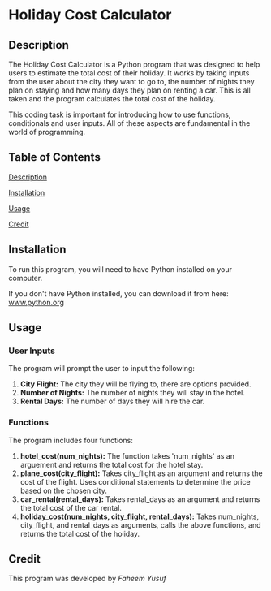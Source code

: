# Holiday Cost Calculator

## Description
The Holiday Cost Calculator is a Python program that was designed to help users to estimate the total cost of their holiday. It works by taking inputs from the user about the city they want to go to, the number of nights they plan on staying and how many days they plan on renting a car. This is all taken and the program calculates the total cost of the holiday. 

This coding task is important for introducing how to use functions, conditionals and user inputs. All of these aspects are fundamental in the world of programming.

## Table of Contents
[Description](#description)  

[Installation](#installation)     

[Usage](#usage) 

[Credit](#credit) 


## Installation
To run this program, you will need to have Python installed on your computer. 

If you don't have Python installed, you can download it from here: www.python.org

## Usage

### User Inputs
The program will prompt the user to input the following:

1. **City Flight:** The city they will be flying to, there are options provided.
2. **Number of Nights:** The number of nights they will stay in the hotel.
3. **Rental Days:** The number of days they will hire the car.

### Functions
The program includes four functions:

1. **hotel_cost(num_nights):** The function takes 'num_nights' as an arguement and returns the total cost for the hotel stay.
2. **plane_cost(city_flight):** Takes city_flight as an argument and returns the cost of the flight. Uses conditional statements to determine the price based on the chosen city.
3. **car_rental(rental_days):** Takes rental_days as an argument and returns the total cost of the car rental.
4. **holiday_cost(num_nights, city_flight, rental_days):** Takes num_nights, city_flight, and rental_days as arguments, calls the above functions, and returns the total cost of the holiday.


## Credit
This program was developed by *Faheem Yusuf*

